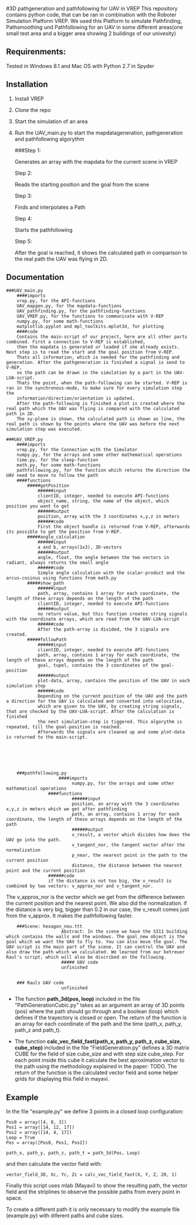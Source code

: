 #3D pathgeneration and pathfollowing for UAV in VREP 
This repository contains python code, that can be ran in combination with the Roboter Simulation Platform VREP. We used this Platform to simulate Pathfinding, Pathsmoothing und Pathfollowing for an UAV in some different areas(one small test area and a bigger area showing 2 buildings of our univesity)

## Requirenments:

Tested in Windows 8.1 and Mac OS with Python 2.7 in Spyder

## Installation

1. Install VREP

2. Clone the repo

3. Start the simulation of an area

4. Run the UAV_main.py to start the mapdatageneration, pathgeneration and pathfollowing algorythm

	###Step 1:
	
	Generates an array with the mapdata for the current scene in VREP
	
	Step 2:
	
	Reads the starting position and the goal from the scene
	
	Step 3:
	
	Finds and interpolates a Path
	
	Step 4:
	
	Starts the pathfollowing
	
	Step 5:
	
	After the goal is reached, it shows the calculated path in comparison to the real path the UAV was flying in 2D.
## Documentation

	###UAV_main.py
		####imports
		vrep.py, for the API-functions 
		UAV_mapgen.py, for the mapdata-functions
		UAV_pathfinding.py, for the pathfinding-functions
		UAV_VREP.py, for the functions to communicate with V-REP
		numpy.py, for some math-functions
        matplotlib.pyplot and mpl_toolkits.mplot3d, for plotting
		####code
		Contains the main-script of our project, here are all other parts combined. First a connection to V-REP is established, 
		then the mapdata is generated or loaded if she already exists. Next step is to read the start and the goal position from V-REP. 
		Thats all information, which is needed for the pathfinding and generation. After the pathgeneration is finished a signal is send to V-REP,
		so the path can be drawn in the simulation by a part in the UAV-LUA-script.
		Thats the point, when the path-following can be started. V-REP is ran in the synchronous-mode, to make sure for every simulation step the 
		information/direction/orientation is updated.
		After the path-following is finished a plot is created where the real path which the UAV was flying is compared with the calculated path in 2D.
		The xy-plane is shown, the calculated path is shown as line, the real path is shown by the points where the UAV was before the next simulation step was executed.
	
	###UAV_VREP.py
		####imports
		vrep.py, for the Connection with the Simulator
		numpy.py, for the arrays and some other mathematical operations
		time.py, for the sleep-function
		math.py, for some math-functions
		pathfollowing.py, for the function which returns the direction the UAV need to move to follow the path
		####functions
			#####getPosition
				######input
				clientID, integer, needed to execute API-functions
				object_name, string, the name of the object, which position you want to get
				######output
				position, array with the 3 coordinates x,y,z in meters
				######code
				First the object handle is returned from V-REP, afterwards its possible to get the position from V-REP.
			#####angle_calculation
				######input
				a and b, arrays(1x3), 3D-vectors
				######output
				angle, float, the angle between the two vectors in radiant, always returns the small angle
				######code
				Simple angle calculation with the scalar-product and the arcus-cosinus using functions from math.py
			#####show_path
				######input
				path, array, contains 1 array for each coordinate, the length of these arrays depends on the length of the path
				clientID, integer, needed to execute API-functions
				######output
				no return value, but this function creates string signals with the coordinate arrays, which are read from the UAV-LUA-script
				######code
				After the path-array is divided, the 3 signals are created.
			#####followPath
				######input
				clientID, integer, needed to execute API-functions
				path, array, contains 1 array for each coordinate, the length of these arrays depends on the length of the path
				goal, tupel, contains the 3 coordinates of the goal-position
				######output
				plot-data, array, contains the position of the UAV in each simulation step
				######code
				Depending on the current position of the UAV and the path a direction for the UAV is calculated and converted into velocities, 
				which are given to the UAV, by creating string signals, that are checked by the UAV-LUA-script. After the calculation is finished 
				the next simulation-step is tiggered. This algorythm is repeated, till the goal-position is reached.
				Afterwards the signals are cleaned up and some plot-data is returned to the main-script.
				





        ###pathfollowing.py
              	        ####imports
	     	                 numpy.py, for the arrays and some other mathematical operations 
	     	        ####functions
	     	                 ######input 
	     	                 position, an array with the 3 coordinates x,y,z in meters which we get after pathfinding
	     	                 path, an array, contains 1 array for each coordinate, the length of these arrays depends on the length of the path
	                         ######output
	                         v_result, a vector which dicides how does the UAV go into the path. 
	                         v_tangent_nor, the tangent vector after the normalization
	                         p_near, the nearest point in the path to the current position
	                         distance, the distance between the nearest point and the current position
	                ######code
	                if the distance is not too big, the v_result is combined by two vectors: v_approx_nor and v_tangent_nor.
The v_approx_nor is the vector which we get from the difference between the current position and the nearest point. We also did the normalization.
                       if the distance is very big, bigger than 0.2 in our case, the v_result comes just from the v_approx. It makes the pathfollowing faster.


        ###Scene: hexagon_neu.ttt
                         Abstract: In the scene we have the S311 building which contains the walls and the windows. The goal_new object is the goal which we want the UAV to fly to. You can also move the goal. The UAV script is the main part of the scene. It can control the UAV and also draw the path which we calculated. We learned from our betreuer Raul's script, which will also be discribed on the following. 
                         ##### UAV code
                         unfinished
                         
                         
        ### Rauls UAV code
                         unfinished





* The function **path_3d(pos, loop)** included in the file "PathGenerationCubic.py" takes as an argument an array of 3D points (pos) where the path should go through and a boolean (loop) which defines if the trayectory is closed or open. The return of the function is an array for each coordinate of the path and the time (path_x, path_y, path_z and path_t).

* The function **calc_vec_field_fast(path_x, path_y, path_z, cube_size, cube_step)** included in the file "FieldGeneration.py" defines a 3D matrix CUBE for the field of size cube_size and with step size cube_step. For each point inside this cube it calculate the best aproximation vector to the path using the methodology explained in the paper: TODO. The return of the function is the calculated vector field and some helper grids for displaying this field in mayavi.



             
                   
                   
                   

## Example

In the file "example.py" we define 3 points in a closed loop configuration:

```
Pos0 = array([4, 8, 3])
Pos1 = array([14, 12, 17])
Pos2 = array([14, 4, 17])
Loop = True
Pos = array([Pos0, Pos1, Pos2])

path_x, path_y, path_z, path_t = path_3d(Pos, Loop)
```

and then calculate the vector field with:

```
vector_field_3D, Xc, Yc, Zc = calc_vec_field_fast(X, Y, Z, 20, 1)
```

Finally this script uses mlab (Mayavi) to show the resulting path, the vector field and the striplines to observe the possible paths from every point in space.

To create a different path it is only necessary to modify the example file (example.py) with diferent paths and cube sizes.
